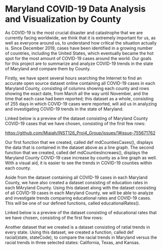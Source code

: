 # Maryland COVID-19 Data Analysis and Visualization by County

As COVID-19 is the most crucial disaster and catastrophe that we are currently facing worldwide, we think that it is extremely important for us, as well as everyone around us, to understand how critical the situation actually is. Since December 2019, cases have been identified in a growing number of countries, including the United States, which eventually became the hot spot for the most amount of COVID-19 cases around the world. Our goals for this project are to summarize and analyze COVID-19 trends in the state of Maryland and compare them by County. 

Firstly, we have spent several hours searching the Internet to find an accurate open source dataset online containing all COVID-19 cases in each Maryland County, consisting of columns showing each county and rows showing the exact date, from March all the way until November, and the time that each case had been reported; this dataset as a whole, consisting of 255 days in which COVID-19 cases were reported, will aid us in analyzing and investigating COVID-19 trends in the state of Maryland. 

Linked below is a preview of the dataset consisting of Maryland County COVID-19 cases that we have chosen, consisting of the first few rows:

https://github.com/Miaiah/INST126_Proj4_Group/issues/1#issue-755671762

Our first function that we created, called def mdCountiesCases(), displays the data that is contained in the dataset above as a line graph. The second function that we created, called def mdCountiesIncreaes(), displays the Maryland County COVID-19 case increase by county as a line graph as well. With a visual aid, it is easier to see the trends in COVID-19 counties within each county.


Aside from the dataset containing all COVID-19 cases in each Maryland County, we have also created a dataset consisting of education rates in each MAryland County. Using this dataset along with the dataset consisting of all COVID-19 cases in each Maryland County, we will be able to analyze and investigate trends comparing educational rates and COVID-19 cases. This will be one of our defined functions, called educationalRates().

Linked below is a preview of the dataset consisting of educational rates that we have chosen, consisting of the first few rows:



Another dataset that we created is a dataset consisting of ratial trends in every state. Using this dataset, we created a function, called def racial(state, stateCode), to compare the racial trends in Maryland versus the racial trends in three selected states: California, Texas, and Kansas.
